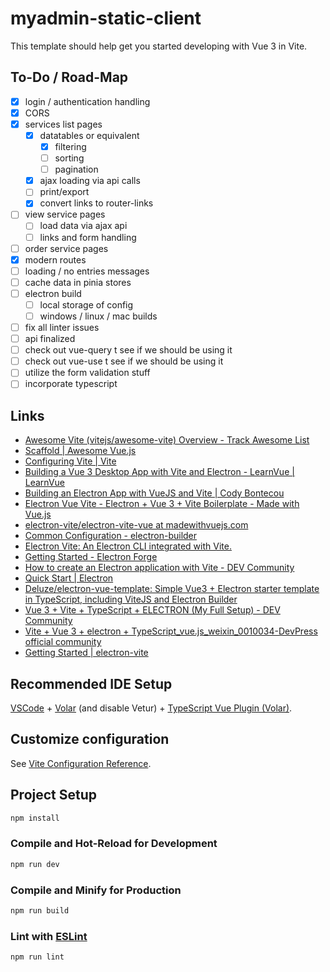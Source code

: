 # myadmin-static-client

This template should help get you started developing with Vue 3 in Vite.

## To-Do / Road-Map

* [x] login / authentication handling
* [x] CORS
* [x] services list pages
  * [x] datatables or equivalent
    * [x] filtering
    * [ ] sorting
    * [ ] pagination
  * [x] ajax loading via api calls
  * [ ] print/export
  * [x] convert links to router-links
* [ ] view service pages
  * [ ] load data via ajax api
  * [ ] links and form handling
* [ ] order service pages
* [x] modern routes
* [ ] loading / no entries messages
* [ ] cache data in pinia stores
* [ ] electron build
  * [ ] local storage of config
  * [ ] windows / linux / mac builds
* [ ] fix all linter issues
* [ ] api finalized
* [ ] check out vue-query t see if we should be using it
* [ ] check out vue-use t see if we should be using it
* [ ] utilize the form validation stuff
* [ ] incorporate typescript

## Links

* [Awesome Vite (vitejs/awesome-vite) Overview - Track Awesome List](https://www.trackawesomelist.com/vitejs/awesome-vite/readme/)
* [Scaffold | Awesome Vue.js](https://awesome-vue.js.org/components-and-libraries/scaffold.html)
* [Configuring Vite | Vite](https://v2.vitejs.dev/config/#resolve-alias)
* [Building a Vue 3 Desktop App with Vite and Electron - LearnVue | LearnVue](https://learnvue.co/articles/vue-and-electron-desktop-apps)
* [Building an Electron App with VueJS and Vite | Cody Bontecou](https://codybontecou.com/electron-app-with-vuejs-and-vite.html)
* [Electron Vue Vite - Electron + Vue 3 + Vite Boilerplate - Made with Vue.js](https://madewithvuejs.com/electron-vue-vite)
* [electron-vite/electron-vite-vue at madewithvuejs.com](https://github.com/electron-vite/electron-vite-vue?ref=madewithvuejs.com)
* [Common Configuration - electron-builder](https://www.electron.build/configuration/configuration.html)
* [Electron Vite: An Electron CLI integrated with Vite.](https://morioh.com/p/2f4af614d544)
* [Getting Started - Electron Forge](https://www.electronforge.io/)
* [How to create an Electron application with Vite - DEV Community](https://dev.to/olyno/how-to-create-an-electron-application-with-vite-im)
* [Quick Start | Electron](https://www.electronjs.org/docs/latest/tutorial/quick-start)
* [Deluze/electron-vue-template: Simple Vue3 + Electron starter template in TypeScript, including ViteJS and Electron Builder](https://github.com/Deluze/electron-vue-template)
* [Vue 3 + Vite + TypeScript + ELECTRON (My Full Setup) - DEV Community](https://dev.to/brojenuel/vue-3-vite-typescript-electron-my-full-setup-kgm)
* [Vite + Vue 3 + electron + TypeScript_vue.js_weixin_0010034-DevPress official community](https://devpress.csdn.net/vue/62f0cf7c7e668234661832a7.html)
* [Getting Started | electron-vite](https://evite.netlify.app/guide/)

## Recommended IDE Setup

[VSCode](https://code.visualstudio.com/) + [Volar](https://marketplace.visualstudio.com/items?itemName=Vue.volar) (and disable Vetur) + [TypeScript Vue Plugin (Volar)](https://marketplace.visualstudio.com/items?itemName=Vue.vscode-typescript-vue-plugin).

## Customize configuration

See [Vite Configuration Reference](https://vitejs.dev/config/).

## Project Setup

```sh
npm install
```

### Compile and Hot-Reload for Development

```sh
npm run dev
```

### Compile and Minify for Production

```sh
npm run build
```

### Lint with [ESLint](https://eslint.org/)

```sh
npm run lint
```

